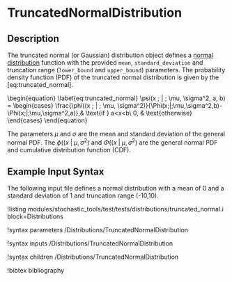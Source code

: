 # TruncatedNormalDistribution

## Description

The truncated normal (or Gaussian) distribution object defines a
[normal distribution](https://en.wikipedia.org/wiki/Normal_distribution) function with the provided
`mean`, `standard_deviation` and truncation range (`lower_bound` and `upper_bound`) parameters. The probability density function (PDF) of the truncated normal
distribution is given by the [eq:truncated_normal].

\begin{equation}
\label{eq:truncated_normal}
\psi(x \; | \; \mu, \sigma^2, a, b) = \begin{cases}
    \frac{\phi((x \; | \; \mu, \sigma^2)}{\Phi(x\;|\;\mu,\sigma^2,b)-\Phi(x\;|\;\mu,\sigma^2,a)},& \text{if } a<x<b\\
    0,              & \text{otherwise}
\end{cases}
\end{equation}

The parameters $\mu$ and $\sigma$ are the mean and standard deviation of the general normal PDF. The $\phi((x \; | \; \mu, \sigma^2)$ and $\Phi((x \; | \; \mu, \sigma^2)$ are the general normal PDF and cumulative distribution function (CDF).

## Example Input Syntax

The following input file defines a normal distribution with a mean of 0 and a standard deviation of 1 and truncation range (-10,10).

!listing modules/stochastic_tools/test/tests/distributions/truncated_normal.i block=Distributions

!syntax parameters /Distributions/TruncatedNormalDistribution

!syntax inputs /Distributions/TruncatedNormalDistribution

!syntax children /Distributions/TruncatedNormalDistribution

!bibtex bibliography
